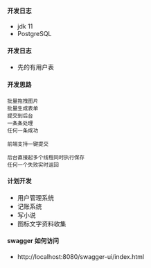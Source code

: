 #### 开发日志

- jdk 11
- PostgreSQL

#### 开发日志

- 先的有用户表

#### 开发思路

```
批量拖拽图片
批量生成表单
提交到后台
一条条处理
任何一条成功

前端支持一键提交

后台直接起多个线程同时执行保存
任何一个失败实时返回
```

#### 计划开发

- 用户管理系统
- 记账系统
- 写小说
- 图标文字资料收集

#### swagger 如何访问

- http://localhost:8080/swagger-ui/index.html